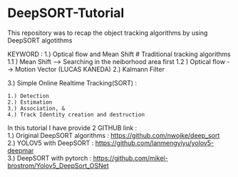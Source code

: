 # DeepSORT-Tutorial
This repository was to recap the object tracking algorithms by using DeepSORT algotithms

KEYWORD : 
1.) Optical flow and Mean Shift # Traditional tracking algorithms
    1.1 ) Mean Shift --> Searching in the neiborhood area first
    1.2 ) Optical flow --> Motion Vector (LUCAS KANEDA)
2.) Kalmann Filter

3.) Simple Online Realtime Tracking(SORT) : 

    1.) Detection 
    2.) Estimation
    3.) Association, &
    4.) Track Identity creation and destruction


In this tutorial I have provide 2 GITHUB link : \
1.) Original DeepSORT algorithms : https://github.com/nwojke/deep_sort \
2.) YOLOV5 with DeepSORT : https://github.com/lanmengyiyu/yolov5-deepmar \
3.) DeepSORT with pytorch : https://github.com/mikel-brostrom/Yolov5_DeepSort_OSNet
